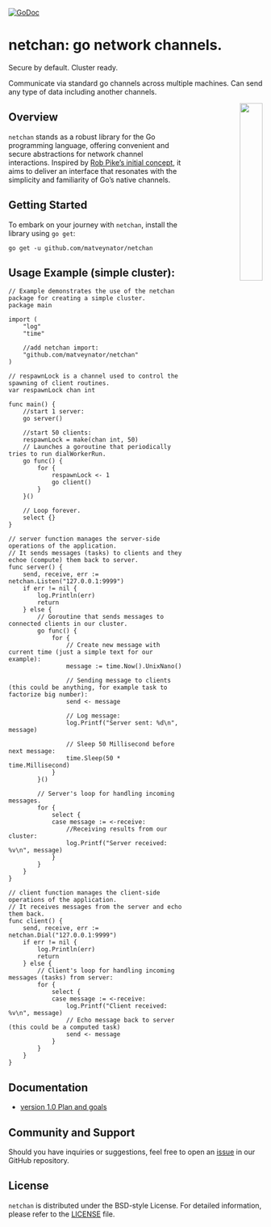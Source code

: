 [![GoDoc](https://godoc.org/github.com/matveynator/netchan?status.svg)](https://godoc.org/github.com/matveynator/netchan?flush=1)

# netchan: go network channels. 
Secure by default. Cluster ready. 

Communicate via standard go channels across multiple machines. 
Can send any type of data including another channels.

<p align="right">
<img align="right" property="og:image" src="https://repository-images.githubusercontent.com/710838463/86ad7361-2608-4a70-9197-e66883eb9914" width="30%">
</p>


## Overview
`netchan` stands as a robust library for the Go programming language, offering convenient and secure abstractions for network channel interactions. Inspired by [Rob Pike’s initial concept](https://github.com/matveynator/netchan-old), it aims to deliver an interface that resonates with the simplicity and familiarity of Go’s native channels.

## Getting Started
To embark on your journey with `netchan`, install the library using `go get`:

`go get -u github.com/matveynator/netchan`

## Usage Example (simple cluster):

```
// Example demonstrates the use of the netchan package for creating a simple cluster.
package main

import (
	"log"
	"time"

	//add netchan import:
	"github.com/matveynator/netchan"
)

// respawnLock is a channel used to control the spawning of client routines.
var respawnLock chan int

func main() {
	//start 1 server:
	go server()

	//start 50 clients:
	respawnLock = make(chan int, 50)
	// Launches a goroutine that periodically tries to run dialWorkerRun.
	go func() {
		for {
			respawnLock <- 1
			go client()
		}
	}()

	// Loop forever.
	select {}
}

// server function manages the server-side operations of the application.
// It sends messages (tasks) to clients and they echoe (compute) them back to server.
func server() {
	send, receive, err := netchan.Listen("127.0.0.1:9999")
	if err != nil {
		log.Println(err)
		return
	} else {
		// Goroutine that sends messages to connected clients in our cluster.
		go func() {
			for {
				// Create new message with current time (just a simple text for our example):
				message := time.Now().UnixNano()

				// Sending message to clients (this could be anything, for example task to factorize big number):
				send <- message

				// Log message:
				log.Printf("Server sent: %d\n", message)

				// Sleep 50 Millisecond before next message:
				time.Sleep(50 * time.Millisecond)
			}
		}()

		// Server's loop for handling incoming messages.
		for {
			select {
			case message := <-receive:
				//Receiving results from our cluster:
				log.Printf("Server received: %v\n", message)
			}
		}
	}
}

// client function manages the client-side operations of the application.
// It receives messages from the server and echo them back.
func client() {
	send, receive, err := netchan.Dial("127.0.0.1:9999")
	if err != nil {
		log.Println(err)
		return
	} else {
		// Client's loop for handling incoming messages (tasks) from server:
		for {
			select {
			case message := <-receive:
				log.Printf("Client received: %v\n", message)
				// Echo message back to server (this could be a computed task)
				send <- message
			}
		}
	}
}
```

## Documentation
- [version 1.0 Plan and goals](wiki/v1-plan.md)

## Community and Support
  Should you have inquiries or suggestions, feel free to open an [issue](https://github.com/matveynator/netchan/issues) in our GitHub repository.

## License
  `netchan` is distributed under the BSD-style License. For detailed information, please refer to the [LICENSE](https://github.com/matveynator/netchan/blob/master/LICENSE) file.

